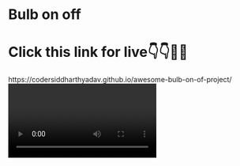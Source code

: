 
<h1>Bulb on off</h1>
<h1>Click this link for live👇👇🙋🤔</h1> https://codersiddharthyadav.github.io/awesome-bulb-on-of-project/
<video src="bulb.mp4" control>


<img src="of.png">
